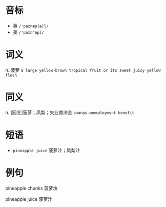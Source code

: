 # 音标

- 英 `/'paɪnæp(ə)l/`
- 美 `/'paɪn'æpl/`

# 词义

n. 菠萝
`a large yellow-brown tropical fruit or its sweet juicy yellow flesh`

# 同义

n. [园艺]菠萝；凤梨；失业救济金
`ananas` `unemployment benefit`

# 短语

- `pineapple juice` 菠萝汁；凤梨汁

# 例句

pineapple chunks
菠萝块

pineapple juice
菠萝汁


